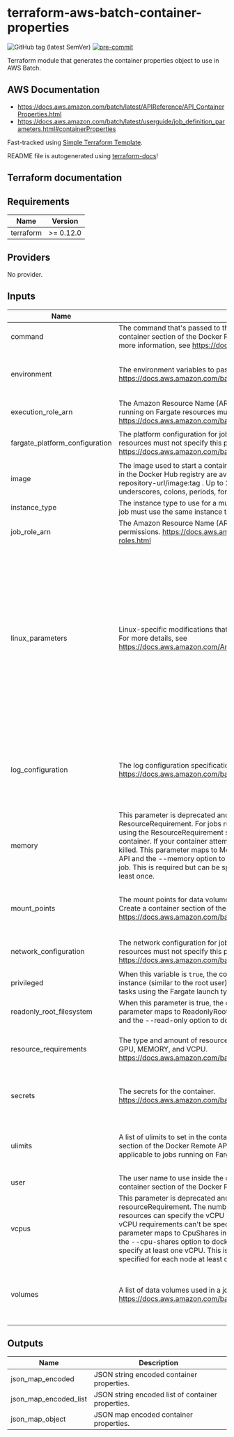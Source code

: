 # terraform-aws-batch-container-properties

![GitHub tag (latest SemVer)](https://img.shields.io/github/v/tag/karvounis/terraform-aws-batch-container-properties?sort=semver) [![pre-commit](https://img.shields.io/badge/pre--commit-enabled-brightgreen?logo=pre-commit&logoColor=white)](https://github.com/pre-commit/pre-commit)

Terraform module that generates the container properties object to use in AWS Batch.

## AWS Documentation
* https://docs.aws.amazon.com/batch/latest/APIReference/API_ContainerProperties.html
* https://docs.aws.amazon.com/batch/latest/userguide/job_definition_parameters.html#containerProperties

Fast-tracked using [Simple Terraform Template](https://github.com/karvounis/simple-terraform-template).

README file is autogenerated using [terraform-docs](https://github.com/terraform-docs/terraform-docs)!

## Terraform documentation

## Requirements

| Name | Version |
|------|---------|
| terraform | >= 0.12.0 |

## Providers

No provider.

## Inputs

| Name | Description | Type | Default | Required |
|------|-------------|------|---------|:--------:|
| command | The command that's passed to the container. This parameter maps to Cmd in the Create a container section of the Docker Remote API and the COMMAND parameter to docker run. For more information, see https://docs.docker.com/engine/reference/builder/#cmd. | `list(string)` | `[]` | no |
| environment | The environment variables to pass to the container. This is a list of maps. https://docs.aws.amazon.com/batch/latest/APIReference/API_KeyValuePair.html | <pre>list(object({<br>    name  = string<br>    value = string<br>  }))</pre> | `[]` | no |
| execution\_role\_arn | The Amazon Resource Name (ARN) of the execution role that AWS Batch can assume. Jobs running on Fargate resources must provide an execution role. https://docs.aws.amazon.com/batch/latest/userguide/execution-IAM-role.html | `string` | `null` | no |
| fargate\_platform\_configuration | The platform configuration for jobs running on Fargate resources. Jobs running on EC2 resources must not specify this parameter. https://docs.aws.amazon.com/batch/latest/APIReference/API_FargatePlatformConfiguration.html | <pre>object({<br>    platform_version = string<br>  })</pre> | `null` | no |
| image | The image used to start a container. This string is passed directly to the Docker daemon. Images in the Docker Hub registry are available by default. Other repositories are specified with repository-url/image:tag . Up to 255 letters (uppercase and lowercase), numbers, hyphens, underscores, colons, periods, forward slashes, and number signs are allowed | `string` | n/a | yes |
| instance\_type | The instance type to use for a multi-node parallel job. All node groups in a multi-node parallel job must use the same instance type. | `string` | `null` | no |
| job\_role\_arn | The Amazon Resource Name (ARN) of the IAM role that the container can assume for AWS permissions. https://docs.aws.amazon.com/AmazonECS/latest/developerguide/task-iam-roles.html | `string` | `null` | no |
| linux\_parameters | Linux-specific modifications that are applied to the container, such as Linux kernel capabilities. For more details, see https://docs.aws.amazon.com/AmazonECS/latest/APIReference/API_LinuxParameters.html | <pre>object({<br>    capabilities = object({<br>      add  = list(string)<br>      drop = list(string)<br>    })<br>    devices = list(object({<br>      containerPath = string<br>      hostPath      = string<br>      permissions   = list(string)<br>    }))<br>    initProcessEnabled = bool<br>    maxSwap            = number<br>    sharedMemorySize   = number<br>    swappiness         = number<br>    tmpfs = list(object({<br>      containerPath = string<br>      mountOptions  = list(string)<br>      size          = number<br>    }))<br>  })</pre> | `null` | no |
| log\_configuration | The log configuration specification for the container. https://docs.aws.amazon.com/batch/latest/APIReference/API_LogConfiguration.html | <pre>object({<br>    logDriver = string<br>    options   = map(string)<br>    secretOptions = list(object({<br>      name      = string<br>      valueFrom = string<br>    }))<br>  })</pre> | `null` | no |
| memory | This parameter is deprecated and not supported for jobs run on Fargate resources, use ResourceRequirement. For jobs run on EC2 resources can specify the memory requirement using the ResourceRequirement structure. The hard limit (in MiB) of memory to present to the container. If your container attempts to exceed the memory specified here, the container is killed. This parameter maps to Memory in the Create a container section of the Docker Remote API and the --memory option to docker run. You must specify at least 4 MiB of memory for a job. This is required but can be specified in several places; it must be specified for each node at least once. | `number` | n/a | yes |
| mount\_points | The mount points for data volumes in your container. This parameter maps to Volumes in the Create a container section of the Docker Remote API and the --volume option to docker run. https://docs.aws.amazon.com/batch/latest/APIReference/API_MountPoint.html | <pre>list(object({<br>    containerPath = string<br>    sourceVolume  = string<br>    readOnly      = bool<br>  }))</pre> | `[]` | no |
| network\_configuration | The network configuration for jobs running on Fargate resources. Jobs running on EC2 resources must not specify this parameter. https://docs.aws.amazon.com/batch/latest/APIReference/API_NetworkConfiguration.html | <pre>object({<br>    assignPublicIp = string<br>  })</pre> | `null` | no |
| privileged | When this variable is `true`, the container is given elevated privileges on the host container instance (similar to the root user). This parameter is not supported for Windows containers or tasks using the Fargate launch type. | `bool` | `null` | no |
| readonly\_root\_filesystem | When this parameter is true, the container is given read-only access to its root file system. This parameter maps to ReadonlyRootfs in the Create a container section of the Docker Remote API and the --read-only option to docker run. | `bool` | `null` | no |
| resource\_requirements | The type and amount of resources to assign to a container. The supported resources include GPU, MEMORY, and VCPU. https://docs.aws.amazon.com/batch/latest/APIReference/API_ResourceRequirement.html | <pre>list(object({<br>    type  = string<br>    value = string<br>  }))</pre> | `[]` | no |
| secrets | The secrets for the container. https://docs.aws.amazon.com/batch/latest/APIReference/API_Secret.html | <pre>list(object({<br>    name      = string<br>    valueFrom = string<br>  }))</pre> | `[]` | no |
| ulimits | A list of ulimits to set in the container. This parameter maps to Ulimits in the Create a container section of the Docker Remote API and the --ulimit option to docker run. This parameter isn't applicable to jobs running on Fargate resources and shouldn't be provided. | <pre>list(object({<br>    name      = string<br>    hardLimit = number<br>    softLimit = number<br>  }))</pre> | `[]` | no |
| user | The user name to use inside the container. This parameter maps to User in the Create a container section of the Docker Remote API and the --user option to docker run. | `string` | `null` | no |
| vcpus | This parameter is deprecated and not supported for jobs run on Fargate resources, see resourceRequirement. The number of vCPUs reserved for the container. Jobs running on EC2 resources can specify the vCPU requirement for the job using resourceRequirements but the vCPU requirements can't be specified both here and in the resourceRequirement structure. This parameter maps to CpuShares in the Create a container section of the Docker Remote API and the --cpu-shares option to docker run. Each vCPU is equivalent to 1,024 CPU shares. You must specify at least one vCPU. This is required but can be specified in several places. It must be specified for each node at least once. | `number` | n/a | yes |
| volumes | A list of data volumes used in a job. https://docs.aws.amazon.com/batch/latest/APIReference/API_Volume.html | <pre>list(object({<br>    host = object({<br>      sourcePath = string<br>    })<br>    name = string<br>  }))</pre> | `[]` | no |

## Outputs

| Name | Description |
|------|-------------|
| json\_map\_encoded | JSON string encoded container properties. |
| json\_map\_encoded\_list | JSON string encoded list of container properties. |
| json\_map\_object | JSON map encoded container properties. |

